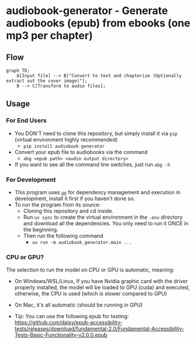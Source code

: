 audiobook-generator - Generate audiobooks (epub) from ebooks (one mp3 per chapter)
==================================================================================

## Flow
```mermaid
graph TD;
    A[Input file] --> B["Convert to text and chapterize (Optionally extract out the cover image)"];
    B --> C[Transform to audio files];
```

## Usage

### For End Users
- You DON'T need to clone this repository, but simply install it via `pip` (virtual environment highly recommended)
  - `pip install audiobook-generator`
- Convert your epub file to audiobooks via the command
  - `abg <epub path> <audio output directory>`
- If you want to see all the command line switches, just run `abg -h`

### For Development
- This program uses [`uv`](https://github.com/astral-sh/uv) for dependency management and execution in development, install it first if you haven't done so.
- To run the program from its source:
  - Cloning this repository and cd inside.
  - Run `uv sync` to create the virtual environment in the `.env` directory and download all the dependencies. You only need to run it ONCE in the beginning.
  - Then run the following command
    - `uv run -m audiobook_generator.main ...`

### CPU or GPU?
The selection to run the model on CPU or GPU is automatic, meaning:
- On Windows/WSL/Linux, If you have Nvidia graphic card with the driver properly installed, the model will be loaded to GPU (cuda) and executed, otherwise, the CPU is used (which is slower compared to GPU)
- On Mac, it's all automatic (should be running in GPU)

- Tip:
You can use the following epub for testing:
https://github.com/daisy/epub-accessibility-tests/releases/download/fundamental-2.0/Fundamental-Accessibility-Tests-Basic-Functionality-v2.0.0.epub